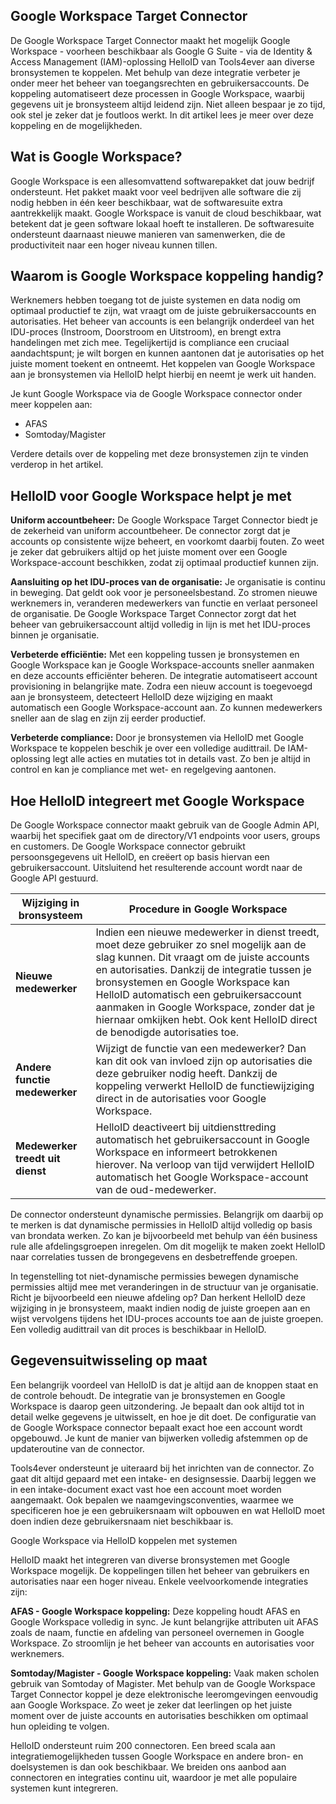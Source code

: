 ## Google Workspace Target Connector

De Google Workspace Target Connector maakt het mogelijk Google Workspace - voorheen beschikbaar als Google G Suite - via de Identity & Access Management (IAM)-oplossing HelloID van Tools4ever aan diverse bronsystemen te koppelen. Met behulp van deze integratie verbeter je onder meer het beheer van toegangsrechten en gebruikersaccounts. De koppeling automatiseert deze processen in Google Workspace, waarbij gegevens uit je bronsysteem altijd leidend zijn. Niet alleen bespaar je zo tijd, ook stel je zeker dat je foutloos werkt. In dit artikel lees je meer over deze koppeling en de mogelijkheden.

## Wat is Google Workspace?

Google Workspace is een allesomvattend softwarepakket dat jouw bedrijf ondersteunt. Het pakket maakt voor veel bedrijven alle software die zij nodig hebben in één keer beschikbaar, wat de softwaresuite extra aantrekkelijk maakt. Google Workspace is vanuit de cloud beschikbaar, wat betekent dat je geen software lokaal hoeft te installeren. De softwaresuite ondersteunt daarnaast nieuwe manieren van samenwerken, die de productiviteit naar een hoger niveau kunnen tillen. 

## Waarom is Google Workspace koppeling handig?

Werknemers hebben toegang tot de juiste systemen en data nodig om optimaal productief te zijn, wat vraagt om de juiste gebruikersaccounts en autorisaties. Het beheer van accounts is een belangrijk onderdeel van het IDU-proces (Instroom, Doorstroom en Uitstroom), en brengt extra handelingen met zich mee. Tegelijkertijd is compliance een cruciaal aandachtspunt; je wilt borgen en kunnen aantonen dat je autorisaties op het juiste moment toekent en ontneemt. Het koppelen van Google Workspace aan je bronsystemen via HelloID helpt hierbij en neemt je werk uit handen.

Je kunt Google Workspace via de Google Workspace connector onder meer koppelen aan:

*	AFAS
*	Somtoday/Magister

Verdere details over de koppeling met deze bronsystemen zijn te vinden verderop in het artikel.

## HelloID voor Google Workspace helpt je met

**Uniform accountbeheer:** De Google Workspace Target Connector biedt je de zekerheid van uniform accountbeheer. De connector zorgt dat je accounts op consistente wijze beheert, en voorkomt daarbij fouten. Zo weet je zeker dat gebruikers altijd op het juiste moment over een Google Workspace-account beschikken, zodat zij optimaal productief kunnen zijn.

**Aansluiting op het IDU-proces van de organisatie:** Je organisatie is continu in beweging. Dat geldt ook voor je personeelsbestand. Zo stromen nieuwe werknemers in, veranderen medewerkers van functie en verlaat personeel de organisatie. De Google Workspace Target Connector zorgt dat het beheer van gebruikersaccount altijd volledig in lijn is met het IDU-proces binnen je organisatie. 

**Verbeterde efficiëntie:** Met een koppeling tussen je bronsystemen en Google Workspace kan je Google Workspace-accounts sneller aanmaken en deze accounts efficiënter beheren. De integratie automatiseert account provisioning in belangrijke mate. Zodra een nieuw account is toegevoegd aan je bronsysteem, detecteert HelloID deze wijziging en maakt automatisch een Google Workspace-account aan. Zo kunnen medewerkers sneller aan de slag en zijn zij eerder productief.

**Verbeterde compliance:** Door je bronsystemen via HelloID met Google Workspace te koppelen beschik je over een volledige audittrail. De IAM-oplossing legt alle acties en mutaties tot in details vast. Zo ben je altijd in control en kan je compliance met wet- en regelgeving aantonen.

## Hoe HelloID integreert met Google Workspace

De Google Workspace connector maakt gebruik van de Google Admin API, waarbij het specifiek gaat om de directory/V1 endpoints voor users, groups en customers. De Google Workspace connector gebruikt persoonsgegevens uit HelloID, en creëert op basis hiervan een gebruikersaccount. Uitsluitend het resulterende account wordt naar de Google API gestuurd.

| Wijziging in bronsysteem |	Procedure in Google Workspace |
| ------------------------- | ----------------------------- | 
| **Nieuwe medewerker**	| Indien een nieuwe medewerker in dienst treedt, moet deze gebruiker zo snel mogelijk aan de slag kunnen. Dit vraagt om de juiste accounts en autorisaties. Dankzij de integratie tussen je bronsystemen en Google Workspace kan HelloID automatisch een gebruikersaccount aanmaken in Google Workspace, zonder dat je hiernaar omkijken hebt. Ook kent HelloID direct de benodigde autorisaties toe.|
| **Andere functie medewerker**	| Wijzigt de functie van een medewerker? Dan kan dit ook van invloed zijn op autorisaties die deze gebruiker nodig heeft. Dankzij de koppeling verwerkt HelloID de functiewijziging direct in de autorisaties voor Google Workspace.|
| **Medewerker treedt uit dienst** |	HelloID deactiveert bij uitdiensttreding automatisch het gebruikersaccount in Google Workspace en informeert betrokkenen hierover. Na verloop van tijd verwijdert HelloID automatisch het Google Workspace-account van de oud-medewerker.| 

De connector ondersteunt dynamische permissies. Belangrijk om daarbij op te merken is dat dynamische permissies in HelloID altijd volledig op basis van brondata werken. Zo kan je bijvoorbeeld met behulp van één business rule alle afdelingsgroepen inregelen. Om dit mogelijk te maken zoekt HelloID naar correlaties tussen de brongegevens en desbetreffende groepen. 

In tegenstelling tot niet-dynamische permissies bewegen dynamische permissies altijd mee met veranderingen in de structuur van je organisatie. Richt je bijvoorbeeld een nieuwe afdeling op? Dan herkent HelloID deze wijziging in je bronsysteem, maakt indien nodig de juiste groepen aan en wijst vervolgens tijdens het IDU-proces accounts toe aan de juiste groepen. Een volledig audittrail van dit proces is beschikbaar in HelloID.

## Gegevensuitwisseling op maat

Een belangrijk voordeel van HelloID is dat je altijd aan de knoppen staat en de controle behoudt. De integratie van je bronsystemen en Google Workspace is daarop geen uitzondering. Je bepaalt dan ook altijd tot in detail welke gegevens je uitwisselt, en hoe je dit doet. De configuratie van de Google Workspace connector bepaalt exact hoe een account wordt opgebouwd. Je kunt de manier van bijwerken volledig afstemmen op de updateroutine van de connector. 

Tools4ever ondersteunt je uiteraard bij het inrichten van de connector. Zo gaat dit altijd gepaard met een intake- en designsessie. Daarbij leggen we in een intake-document exact vast hoe een account moet worden aangemaakt. Ook bepalen we naamgevingsconventies, waarmee we specificeren hoe je een gebruikersnaam wilt opbouwen en wat HelloID moet doen indien deze gebruikersnaam niet beschikbaar is. 

Google Workspace via HelloID koppelen met systemen

HelloID maakt het integreren van diverse bronsystemen met Google Workspace mogelijk. De koppelingen tillen het beheer van gebruikers en autorisaties naar een hoger niveau. Enkele veelvoorkomende integraties zijn:

**AFAS - Google Workspace koppeling:** Deze koppeling houdt AFAS en Google Workspace volledig in sync. Je kunt belangrijke attributen uit AFAS zoals de naam, functie en afdeling van personeel overnemen in Google Workspace. Zo stroomlijn je het beheer van accounts en autorisaties voor werknemers.

**Somtoday/Magister - Google Workspace koppeling:** Vaak maken scholen gebruik van Somtoday of Magister. Met behulp van de Google Workspace Target Connector koppel je deze elektronische leeromgevingen eenvoudig aan Google Workspace. Zo weet je zeker dat leerlingen op het juiste moment over de juiste accounts en autorisaties beschikken om optimaal hun opleiding te volgen.  

HelloID ondersteunt ruim 200 connectoren. Een breed scala aan integratiemogelijkheden tussen Google Workspace en andere bron- en doelsystemen is dan ook beschikbaar. We breiden ons aanbod aan connectoren en integraties continu uit, waardoor je met alle populaire systemen kunt integreren.
